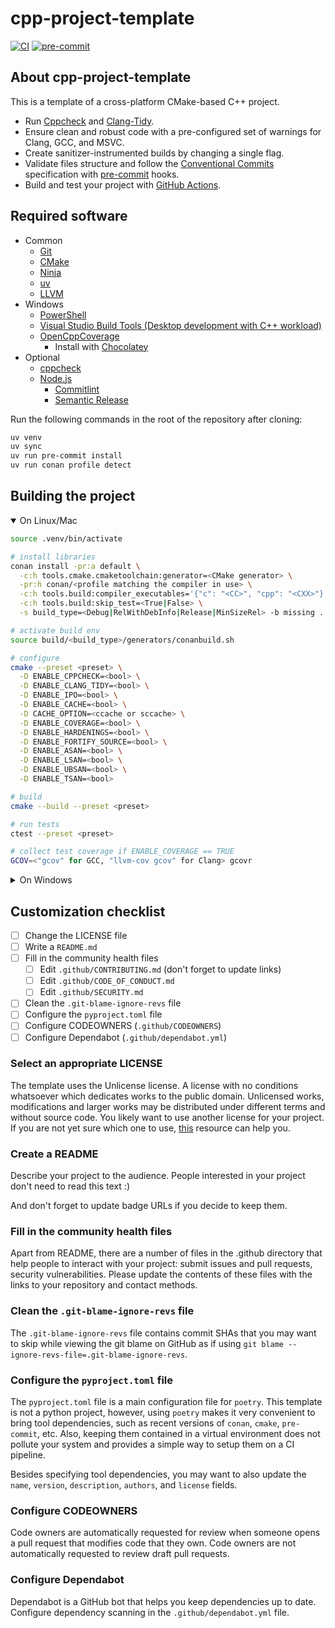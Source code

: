 # cpp-project-template

[![CI](https://github.com/b1ackviking/cpp-project-template/actions/workflows/ci.yml/badge.svg)](https://github.com/b1ackviking/cpp-project-template/actions/workflows/ci.yml)
[![pre-commit](https://img.shields.io/badge/pre--commit-enabled-brightgreen?logo=pre-commit)](https://pre-commit.com)

## About cpp-project-template

This is a template of a cross-platform CMake-based C++ project.

- Run [Cppcheck](http://cppcheck.net/) and [Clang-Tidy](https://clang.llvm.org/extra/clang-tidy/).
- Ensure clean and robust code with a pre-configured set of warnings for Clang, GCC, and MSVC.
- Create sanitizer-instrumented builds by changing a single flag.
- Validate files structure and follow
the [Conventional Commits](https://www.conventionalcommits.org/en/v1.0.0/)
specification with [pre-commit](https://pre-commit.com/) hooks.
- Build and test your project with [GitHub Actions](https://github.com/features/actions).

## Required software

- Common
  - [Git](https://git-scm.com/)
  - [CMake](https://cmake.org/)
  - [Ninja](https://ninja-build.org/)
  - [uv](https://github.com/astral-sh/uv)
  - [LLVM](https://releases.llvm.org/)
- Windows
  - [PowerShell](https://github.com/PowerShell/PowerShell)
  - [Visual Studio Build Tools (Desktop development with C++ workload)](https://visualstudio.microsoft.com/downloads/)
  - [OpenCppCoverage](https://community.chocolatey.org/packages/opencppcoverage)
    - Install with [Chocolatey](https://chocolatey.org/)
- Optional
  - [cppcheck](https://github.com/danmar/cppcheck)
  - [Node.js](https://nodejs.dev/download/)
    - [Commitlint](https://commitlint.js.org/)
    - [Semantic Release](https://github.com/semantic-release/semantic-release)

Run the following commands in the root of the repository after cloning:

```bash
uv venv
uv sync
uv run pre-commit install
uv run conan profile detect
```

## Building the project

<details open>
<summary>On Linux/Mac</summary>

```bash
source .venv/bin/activate

# install libraries
conan install -pr:a default \
  -c:h tools.cmake.cmaketoolchain:generator=<CMake generator> \
  -pr:h conan/<profile matching the compiler in use> \
  -c:h tools.build:compiler_executables='{"c": "<CC>", "cpp": "<CXX>"}' \
  -c:h tools.build:skip_test=<True|False> \
  -s build_type=<Debug|RelWithDebInfo|Release|MinSizeRel> -b missing .

# activate build env
source build/<build_type>/generators/conanbuild.sh

# configure
cmake --preset <preset> \
  -D ENABLE_CPPCHECK=<bool> \
  -D ENABLE_CLANG_TIDY=<bool> \
  -D ENABLE_IPO=<bool> \
  -D ENABLE_CACHE=<bool> \
  -D CACHE_OPTION=<ccache or sccache> \
  -D ENABLE_COVERAGE=<bool> \
  -D ENABLE_HARDENINGS=<bool> \
  -D ENABLE_FORTIFY_SOURCE=<bool> \
  -D ENABLE_ASAN=<bool> \
  -D ENABLE_LSAN=<bool> \
  -D ENABLE_UBSAN=<bool> \
  -D ENABLE_TSAN=<bool>

# build
cmake --build --preset <preset>

# run tests
ctest --preset <preset>

# collect test coverage if ENABLE_COVERAGE == TRUE
GCOV=<"gcov" for GCC, "llvm-cov gcov" for Clang> gcovr
```
</details>

<details>
<summary>On Windows</summary>

```powershell
.venv\Scripts\activate.ps1

# install libraries
conan install -pr:b default -pr:h default \
  -c:h tools.cmake.cmaketoolchain:generator=<CMake generator> \
  -c:h tools.env.virtualenv=pwsh \
  -pr:h conan/<profile matching the compiler in use> \
  -c:h tools.build:compiler_executables='{"c": "<CC>", "cpp": "<CXX>"}' \
  -c:h tools.build:skip_test=<True|False> \
  -s build_type=<Debug|RelWithDebInfo|Release|MinSizeRel> -b missing .

# activate build env
build/<build_type>/generators/conanbuild.ps1

# configure
cmake --preset <preset> \
  -D ENABLE_CPPCHECK=<bool> \
  -D ENABLE_CLANG_TIDY=<bool> \
  -D ENABLE_IPO=<bool> \
  -D ENABLE_CACHE=<bool> \
  -D CACHE_OPTION=<ccache or sccache> \
  -D ENABLE_COVERAGE=<bool> \
  -D ENABLE_HARDENINGS=<bool> \
  -D ENABLE_FORTIFY_SOURCE=<bool> \
  -D ENABLE_ASAN=<bool>

# build
cmake --build --preset <preset>

# run tests and collect test coverage (Windows)
OpenCppCoverage.exe --export_type cobertura:coverage.xml --cover_children -- ctest --preset <preset>
```
</details>

## Customization checklist

- [ ] Change the LICENSE file
- [ ] Write a `README.md`
- [ ] Fill in the community health files
  - [ ] Edit `.github/CONTRIBUTING.md` (don't forget to update links)
  - [ ] Edit `.github/CODE_OF_CONDUCT.md`
  - [ ] Edit `.github/SECURITY.md`
- [ ] Clean the `.git-blame-ignore-revs` file
- [ ] Configure the `pyproject.toml` file
- [ ] Configure CODEOWNERS (`.github/CODEOWNERS`)
- [ ] Configure Dependabot (`.github/dependabot.yml`)

### Select an appropriate LICENSE

The template uses the Unlicense license.
A license with no conditions whatsoever which dedicates works to the public domain.
Unlicensed works, modifications and larger works may be distributed
under different terms and without source code.
You likely want to use another license for your project.
If you are not yet sure which one to use,
[this](https://choosealicense.com/) resource can help you.

### Create a README

Describe your project to the audience.
People interested in your project don't need to read this text :)

And don't forget to update badge URLs if you decide to keep them.

### Fill in the community health files

Apart from README, there are a number of files in the .github directory
that help people to interact with your project:
submit issues and pull requests, security vulnerabilities.
Please update the contents of these files with the links to your repository and contact methods.

### Clean the `.git-blame-ignore-revs` file

The `.git-blame-ignore-revs` file contains commit SHAs that you may want to skip
while viewing the git blame on GitHub as if using `git blame --ignore-revs-file=.git-blame-ignore-revs`.

### Configure the `pyproject.toml` file

The `pyproject.toml` file is a main configuration file for `poetry`.
This template is not a python project, however, using `poetry` makes it
very convenient to bring tool dependencies,
such as recent versions of `conan`, `cmake`, `pre-commit`, etc.
Also, keeping them contained in a virtual environment does not pollute
your system and provides a simple way to setup them on a CI pipeline.

Besides specifying tool dependencies, you may want to also update
the `name`, `version`, `description`, `authors`, and `license` fields.

### Configure CODEOWNERS

Code owners are automatically requested for review
when someone opens a pull request that modifies code that they own.
Code owners are not automatically requested to review draft pull requests.

### Configure Dependabot

Dependabot is a GitHub bot that helps you keep dependencies up to date.
Configure dependency scanning in the `.github/dependabot.yml` file.
